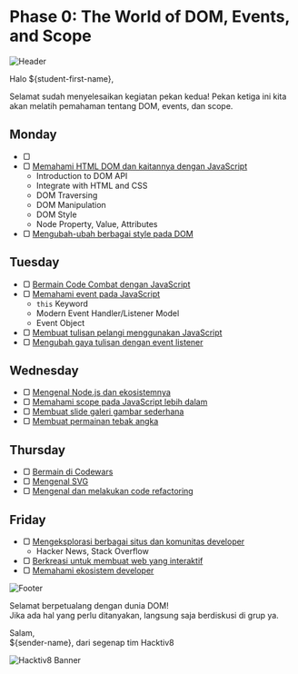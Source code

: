 # Phase 0: The World of DOM, Events, and Scope

![Header](images/header.png)

Halo ${student-first-name},

Selamat sudah menyelesaikan kegiatan pekan kedua! Pekan ketiga ini kita akan melatih pemahaman tentang DOM, events, dan scope.

## Monday

- ▢ [](week-3/.md)
- ▢ [Memahami HTML DOM dan kaitannya dengan JavaScript](week-3/js-html-dom.md)
  - Introduction to DOM API
  - Integrate with HTML and CSS
  - DOM Traversing
  - DOM Manipulation
  - DOM Style
  - Node Property, Value, Attributes
- ▢ [Mengubah-ubah berbagai style pada DOM](week-3/dom-styling.md)

## Tuesday

- ▢ [Bermain Code Combat dengan JavaScript](week-3/code-combat.md)
- ▢ [Memahami event pada JavaScript](week-3/js-event.md)
  - `this` Keyword
  - Modern Event Handler/Listener Model
  - Event Object
- ▢ [Membuat tulisan pelangi menggunakan JavaScript](week-3/rainbow-text.md)
- ▢ [Mengubah gaya tulisan dengan event listener](week-3/text-style-event.md)

## Wednesday

- ▢ [Mengenal Node.js dan ekosistemnya](week-3/nodejs.md)
- ▢ [Memahami scope pada JavaScript lebih dalam](week-3/js-scope.md)
- ▢ [Membuat slide galeri gambar sederhana](week-3/gallery-slide.md)
- ▢ [Membuat permainan tebak angka](week-3/number-guess.md)

## Thursday

- ▢ [Bermain di Codewars](week-3/codewars.md)
- ▢ [Mengenal SVG](week-3/svg.md)
- ▢ [Mengenal dan melakukan code refactoring](week-3/refactoring.md)

## Friday

- ▢ [Mengeksplorasi berbagai situs dan komunitas developer](week-3/.md)
  - Hacker News, Stack Overflow
- ▢ [Berkreasi untuk membuat web yang interaktif](week-3/web-interactive.md)
- ▢ [Memahami ekosistem developer](week-3/.md)

![Footer](images/footer.png)

Selamat berpetualang dengan dunia DOM!  
Jika ada hal yang perlu ditanyakan, langsung saja berdiskusi di grup ya.

Salam,  
${sender-name}, dari segenap tim Hacktiv8

![Hacktiv8 Banner](images/hacktiv8-banner.png)
